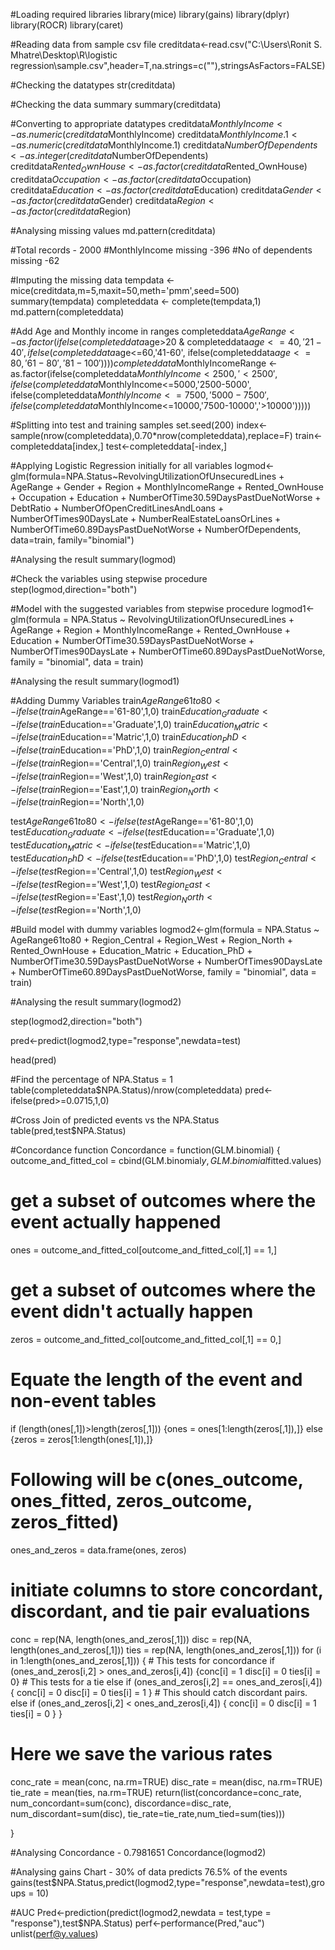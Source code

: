 #Loading required libraries
library(mice)
library(gains)
library(dplyr)
library(ROCR)
library(caret)

#Reading data from sample csv file
creditdata<-read.csv("C:\\Users\\Ronit S. Mhatre\\Desktop\\R\\logistic regression\\sample.csv",header=T,na.strings=c(""),stringsAsFactors=FALSE)

#Checking the datatypes
str(creditdata)

#Checking the data summary
summary(creditdata)

#Converting to appropriate datatypes
creditdata$MonthlyIncome <- as.numeric(creditdata$MonthlyIncome)
creditdata$MonthlyIncome.1 <- as.numeric(creditdata$MonthlyIncome.1)
creditdata$NumberOfDependents <- as.integer(creditdata$NumberOfDependents)
creditdata$Rented_OwnHouse <- as.factor(creditdata$Rented_OwnHouse)
creditdata$Occupation <- as.factor(creditdata$Occupation)
creditdata$Education <- as.factor(creditdata$Education)
creditdata$Gender <- as.factor(creditdata$Gender)
creditdata$Region <- as.factor(creditdata$Region)


#Analysing missing values
md.pattern(creditdata)

#Total records - 2000
#MonthlyIncome missing -396
#No of dependents missing -62

#Imputing the missing data
tempdata <- mice(creditdata,m=5,maxit=50,meth='pmm',seed=500)
summary(tempdata)
completeddata <- complete(tempdata,1)
md.pattern(completeddata)


#Add Age and Monthly income in ranges
completeddata$AgeRange <- as.factor(ifelse(completeddata$age>20 & completeddata$age<=40,'21-40',
                                           ifelse(completeddata$age<=60,'41-60',
                                                  ifelse(completeddata$age<=80,'61-80','81-100'))))
completeddata$MonthlyIncomeRange <- as.factor(ifelse(completeddata$MonthlyIncome<2500,'<2500',
                                       ifelse(completeddata$MonthlyIncome<=5000,'2500-5000',
                                              ifelse(completeddata$MonthlyIncome<=7500,'5000-7500',
                                                     ifelse(completeddata$MonthlyIncome<=10000,'7500-10000','>10000')))))


#Splitting into test and training samples
set.seed(200)
index<-sample(nrow(completeddata),0.70*nrow(completeddata),replace=F)
train<-completeddata[index,]
test<-completeddata[-index,]



#Applying Logistic Regression initially for all variables
logmod<-glm(formula=NPA.Status~RevolvingUtilizationOfUnsecuredLines + AgeRange + 
              Gender + Region + MonthlyIncomeRange + Rented_OwnHouse + Occupation + 
              Education + NumberOfTime30.59DaysPastDueNotWorse + DebtRatio + 
              NumberOfOpenCreditLinesAndLoans + NumberOfTimes90DaysLate + 
              NumberRealEstateLoansOrLines + NumberOfTime60.89DaysPastDueNotWorse + 
              NumberOfDependents, data=train, family="binomial")

#Analysing the result
summary(logmod)

#Check the variables using stepwise procedure
step(logmod,direction="both")


#Model with the suggested variables from stepwise procedure
logmod1<-glm(formula = NPA.Status ~ RevolvingUtilizationOfUnsecuredLines + 
                AgeRange + Region + MonthlyIncomeRange + Rented_OwnHouse + 
                Education + NumberOfTime30.59DaysPastDueNotWorse + NumberOfTimes90DaysLate + 
                NumberOfTime60.89DaysPastDueNotWorse, family = "binomial", 
                data = train)

#Analysing the result
summary(logmod1)

#Adding Dummy Variables
train$AgeRange61to80 <- ifelse(train$AgeRange=='61-80',1,0)
train$Education_Graduate <- ifelse(train$Education=='Graduate',1,0)
train$Education_Matric <- ifelse(train$Education=='Matric',1,0)
train$Education_PhD <- ifelse(train$Education=='PhD',1,0)
train$Region_Central <- ifelse(train$Region=='Central',1,0)
train$Region_West <- ifelse(train$Region=='West',1,0)
train$Region_East <- ifelse(train$Region=='East',1,0)
train$Region_North <- ifelse(train$Region=='North',1,0)

test$AgeRange61to80 <- ifelse(test$AgeRange=='61-80',1,0)
test$Education_Graduate <- ifelse(test$Education=='Graduate',1,0)
test$Education_Matric <- ifelse(test$Education=='Matric',1,0)
test$Education_PhD <- ifelse(test$Education=='PhD',1,0)
test$Region_Central <- ifelse(test$Region=='Central',1,0)
test$Region_West <- ifelse(test$Region=='West',1,0)
test$Region_East <- ifelse(test$Region=='East',1,0)
test$Region_North <- ifelse(test$Region=='North',1,0)

#Build model with dummy variables
logmod2<-glm(formula = NPA.Status ~ AgeRange61to80 + Region_Central + Region_West  + Region_North + Rented_OwnHouse + 
                Education_Matric + Education_PhD +  
               NumberOfTime30.59DaysPastDueNotWorse + NumberOfTimes90DaysLate + 
               NumberOfTime60.89DaysPastDueNotWorse, family = "binomial", 
             data = train)

#Analysing the result
summary(logmod2)

step(logmod2,direction="both")

pred<-predict(logmod2,type="response",newdata=test)

head(pred)

#Find the percentage of NPA.Status = 1
table(completeddata$NPA.Status)/nrow(completeddata)
pred<-ifelse(pred>=0.0715,1,0)

#Cross Join of predicted events vs the NPA.Status
table(pred,test$NPA.Status)

#Concordance function
Concordance = function(GLM.binomial) {
  outcome_and_fitted_col = cbind(GLM.binomial$y, GLM.binomial$fitted.values)
  # get a subset of outcomes where the event actually happened
  ones = outcome_and_fitted_col[outcome_and_fitted_col[,1] == 1,]
  # get a subset of outcomes where the event didn't actually happen
  zeros = outcome_and_fitted_col[outcome_and_fitted_col[,1] == 0,]
  # Equate the length of the event and non-event tables
  if (length(ones[,1])>length(zeros[,1])) {ones = ones[1:length(zeros[,1]),]}
  else {zeros = zeros[1:length(ones[,1]),]}
  # Following will be c(ones_outcome, ones_fitted, zeros_outcome, zeros_fitted)
  ones_and_zeros = data.frame(ones, zeros)
  # initiate columns to store concordant, discordant, and tie pair evaluations
  conc = rep(NA, length(ones_and_zeros[,1]))
  disc = rep(NA, length(ones_and_zeros[,1]))
  ties = rep(NA, length(ones_and_zeros[,1]))
  for (i in 1:length(ones_and_zeros[,1])) {
    # This tests for concordance
    if (ones_and_zeros[i,2] > ones_and_zeros[i,4])
    {conc[i] = 1
    disc[i] = 0
    ties[i] = 0}
    # This tests for a tie
    else if (ones_and_zeros[i,2] == ones_and_zeros[i,4])
    {
      conc[i] = 0
      disc[i] = 0
      ties[i] = 1
    }
    # This should catch discordant pairs.
    else if (ones_and_zeros[i,2] < ones_and_zeros[i,4])
    {
      conc[i] = 0
      disc[i] = 1
      ties[i] = 0
    }
  }
  # Here we save the various rates
  conc_rate = mean(conc, na.rm=TRUE)
  disc_rate = mean(disc, na.rm=TRUE)
  tie_rate = mean(ties, na.rm=TRUE)
  return(list(concordance=conc_rate, num_concordant=sum(conc), discordance=disc_rate, num_discordant=sum(disc), tie_rate=tie_rate,num_tied=sum(ties)))
  
}


#Analysing Concordance - 0.7981651
Concordance(logmod2)

#Analysing gains Chart - 30% of data predicts 76.5% of the events
gains(test$NPA.Status,predict(logmod2,type="response",newdata=test),groups = 10)

#AUC
Pred<-prediction(predict(logmod2,newdata = test,type = "response"),test$NPA.Status)
perf<-performance(Pred,"auc")
unlist(perf@y.values)
